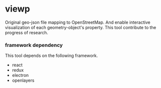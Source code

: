 # viewp
Original geo-json file mapping to OpenStreetMap. And enable interactive visualization of each geometry-object's property.
This tool contribute to the progress of research. 

### framework dependency
This tool depends on the following framework.
- react
- redux
- electron
- openlayers
